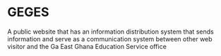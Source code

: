 # GEGES
A public website that has an information distribution system that sends information and serve as a communication system between other web visitor and the Ga East Ghana Education Service office
